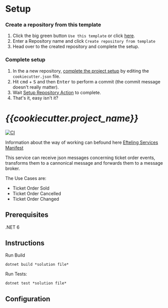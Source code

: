 # Setup

### Create a repository from this template

1. Click the big green button `Use this template` or click <a href="../../generate">here</a>.
1. Enter a Repository name and click `Create repository from template`
1. Head over to the created repository and complete the setup.

### Complete setup

1. In the a new repository, <a href="../../edit/main/cookiecutter.json">complete the project setup</a> by editing the `cookiecutter.json` file. 
1. Hit <kbd>cmd</kbd> + <kbd>S</kbd> and then <kbd>Enter</kbd> to perform a commit (the commit message doesn't really matter).
1. Wait <a href="../../actions">Setup Repository Action</a> to complete.
1. That's it, easy isn't it?

# *{{cookiecutter.project_name}}*

[![CI](https://github.com/efteling/repo-template/actions/workflows/ci.yaml/badge.svg?branch=main)](https://github.com/efteling/repo-template/actions/workflows/ci.yaml)

Information about the way of working can befound here [Efteling Services Manifest](https://github.com/efteling/welcome)

This service can receive json messages concerning ticket order events, transforms them to a cannonical message and forwards them to a message broker.

The Use Cases are:

- Ticket Order Sold
- Ticket Order Cancelled
- Ticket Order Changed

## Prerequisites

.NET 6

## Instructions

Run Build

```
dotnet build *solution file* 
```

Run Tests:

```
dotnet test *solution file*
```

## Configuration
